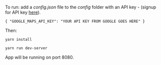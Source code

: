 To run: add a _config.json_ file to the _config_ folder with an API key - (signup for API key [here](https://developers.google.com/maps/documentation/javascript/get-api-key#step-1-get-an-api-key-from-the-google-cloud-platform-console)).

`{ "GOOGLE_MAPS_API_KEY": "YOUR API KEY FROM GOOGLE GOES HERE" }`

Then:

`yarn install`

`yarn run dev-server`

App will be running on port 8080.

